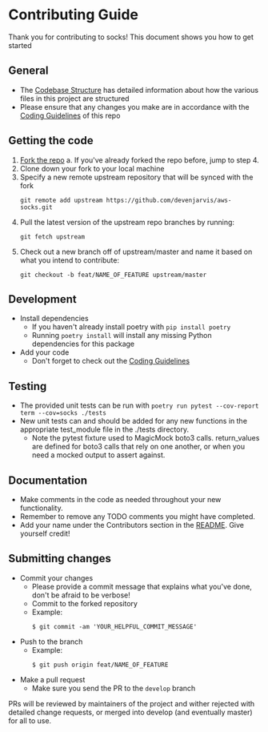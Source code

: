 # Contributing Guide

Thank you for contributing to socks! This document shows you how to get started

## General
- The [Codebase Structure](/CODEBASE_STRUCTURE.md) has detailed information about how the various files in this project are structured
- Please ensure that any changes you make are in accordance with the [Coding Guidelines](/CODING_GUIDELINES.md) of this repo

## Getting the code

1. [Fork the repo](https://github.com/devenjarvis/aws-socks/fork)
  a. If you've already forked the repo before, jump to step 4.
2. Clone down your fork to your local machine
3. Specify a new remote upstream repository that will be synced with the fork
    ```
    git remote add upstream https://github.com/devenjarvis/aws-socks.git
    ```
4.  Pull the latest version of the upstream repo branches by running:
    ```
    git fetch upstream
    ```
5. Check out a new branch off of upstream/master and name it based on what you intend to contribute:
    ````
    git checkout -b feat/NAME_OF_FEATURE upstream/master
    ````

## Development
- Install dependencies
  - If you haven't already install poetry with `pip install poetry`
  - Running `poetry install` will install any missing Python dependencies for this package
- Add your code
    - Don't forget to check out the [Coding Guidelines](/CODING_GUIDELINES.md)

## Testing
- The provided unit tests can be run with `poetry run pytest --cov-report term --cov=socks ./tests`
- New unit tests can and should be added for any new functions in the appropriate test_module file in the ./tests directory.
    - Note the pytest fixture used to MagicMock boto3 calls. return_values are defined for boto3 calls that rely on one another, or when you need a mocked output to assert against.

## Documentation
- Make comments in the code as needed throughout your new functionality.
- Remember to remove any TODO comments you might have completed.
- Add your name under the Contributors section in the [README](/README.md). Give yourself credit!

## Submitting changes
- Commit your changes
  - Please provide a commit message that explains what you've done, don't be afraid to be verbose!
  - Commit to the forked repository
  - Example:
    ````
    $ git commit -am 'YOUR_HELPFUL_COMMIT_MESSAGE'
    ````
- Push to the branch
  - Example:
    ````
    $ git push origin feat/NAME_OF_FEATURE
    ````
- Make a pull request
  - Make sure you send the PR to the <code>develop</code> branch

PRs will be reviewed by maintainers of the project and wither rejected with detailed change requests, or merged into develop (and eventually master) for all to use.
